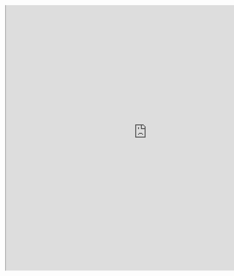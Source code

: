 <div style="width:900px;height:885px;overflow:hidden;border:0px"> 
<div style="width:900px;height:885px;margin:-40px 0px 0px 0px;"> 
<iframe src="https://tinypng.com/developers" width="900" height="885" scrolling="no"></iframe> 
</div> 
</div> 




